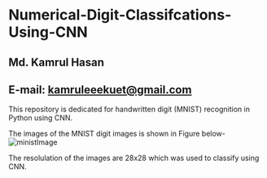 # Numerical-Digit-Classifcations-Using-CNN
## Md. Kamrul Hasan 
## E-mail: kamruleeekuet@gmail.com

This repository is dedicated for handwritten digit (MNIST) recognition in Python using CNN.

The images of the MNIST digit images is shown in Figure below- 
![ministImage](https://user-images.githubusercontent.com/32570071/54872979-6b93e600-4dcd-11e9-8d4c-f2fb1f054546.PNG)

The resolulation of the images are 28x28 which was used to classify using CNN. 
